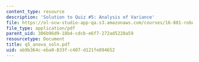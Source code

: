 ```yaml
---
content_type: resource
description: 'Solution to Quiz #5: Analysis of Variance'
file: https://ol-ocw-studio-app-qa.s3.amazonaws.com/courses/16-881-robust-system-design-summer-1998/ab9b364ceba0833fc407d121fe894652_q5_anova_soln.pdf
file_type: application/pdf
parent_uid: 306b96d9-18b4-cdcb-e6f7-272ad5228a59
resourcetype: Document
title: q5_anova_soln.pdf
uid: ab9b364c-eba0-833f-c407-d121fe894652
---
```

